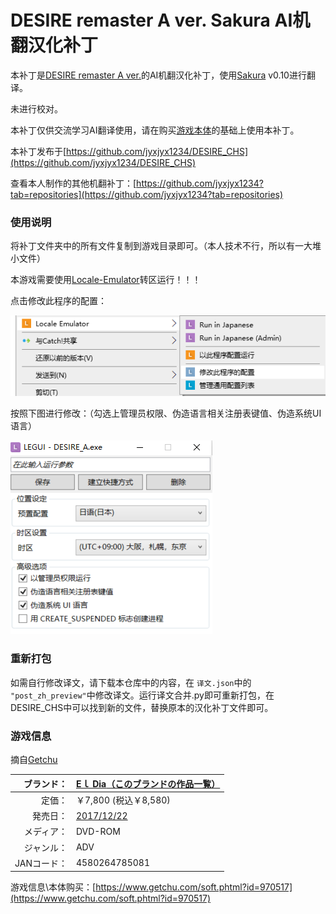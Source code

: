 # DESIRE remaster A ver.  Sakura AI机翻汉化补丁

本补丁是[DESIRE remaster A ver.](https://el-dia.net/desire/desire-a/desire-a.html)的AI机翻汉化补丁，使用[Sakura](https://github.com/SakuraLLM/Sakura-13B-Galgame) v0.10进行翻译。

未进行校对。

本补丁仅供交流学习AI翻译使用，请在购买[游戏本体](https://el-dia.net/desire/desire-a/desire-a.html)的基础上使用本补丁。

本补丁发布于[https://github.com/jyxjyx1234/DESIRE_CHS](https://github.com/jyxjyx1234/DESIRE_CHS)

查看本人制作的其他机翻补丁：[https://github.com/jyxjyx1234?tab=repositories](https://github.com/jyxjyx1234?tab=repositories)


### **使用说明**

将补丁文件夹中的所有文件复制到游戏目录即可。（本人技术不行，所以有一大堆小文件）

本游戏需要使用[Locale-Emulator](https://github.com/xupefei/Locale-Emulator)转区运行！！！

点击修改此程序的配置：

![1714551362791](image/README/1714551362791.png)

按照下图进行修改：（勾选上管理员权限、伪造语言相关注册表键值、伪造系统UI语言）

![1714551416307](image/README/1714551416307.png)

### 重新打包

如需自行修改译文，请下载本仓库中的内容，在 `译文.json`中的 `"post_zh_preview"`中修改译文。运行译文合并.py即可重新打包，在DESIRE_CHS中可以找到新的文件，替换原本的汉化补丁文件即可。

### 游戏信息

摘自[Getchu](https://www.getchu.com/soft.phtml?id=970517)

|  ブランド： | [Eｌ Dia](http://eve.el-dia.net/ "このブランドの公式サイトを開く")[（このブランドの作品一覧）](https://www.getchu.com/php/search.phtml?search_brand_id=81516) |
| ----------: | ---------------------------------------------------------------------------------------------------------------------------------------------------- |
|      定価： | ￥7,800 (税込￥8,580)                                                                                                                                |
|    発売日： | [2017/12/22](https://www.getchu.com/php/search.phtml?start_date=2017/12/22&end_date=2017/12/22&genre=pc_soft "同じ発売日の同ジャンル商品を開く")           |
|  メディア： | DVD-ROM                                                                                                                                              |
|  ジャンル： | ADV                                                                                                                                                  |
| JANコード： | 4580264785081                                                                                                                                        |

游戏信息\本体购买：[https://www.getchu.com/soft.phtml?id=970517](https://www.getchu.com/soft.phtml?id=970517)
